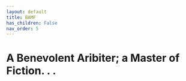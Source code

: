 ```yaml
---
layout: default
title: BAMF
has_children: False
nav_order: 5
---
```


# A Benevolent Aribiter; a Master of Fiction. . .

